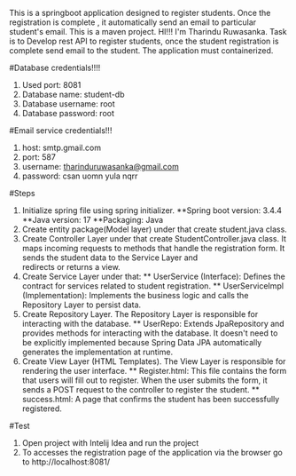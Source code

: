 This is a springboot application designed to register students. Once the registration is complete , it automatically send an email to particular student's email. This is a maven project. HI!!! I'm Tharindu Ruwasanka. Task is to Develop rest API to register students, once the student registration is complete send email to the student. The application must containerized.

#Database credentials!!!!
1. Used port: 8081
2. Database name: student-db
3. Database username: root
4. Database password: root

#Email service credentials!!!
1. host: smtp.gmail.com
2. port: 587
3. username: tharinduruwasanka@gmail.com
4. password: csan uomn yula nqrr

#Steps
1. Initialize spring file using spring initializer. 
      **Spring boot version: 3.4.4
      **Java version: 17
      **Packaging: Java
2. Create entity package(Model layer) under that create student.java class.
3. Create Controller Layer under that create StudentController.java class. It maps incoming requests to methods that handle the registration form. It sends the student data to the Service Layer and   
   redirects or returns a view.
4. Create Service Layer under that:
   ** UserService (Interface): Defines the contract for services related to student registration.
   ** UserServiceImpl (Implementation): Implements the business logic and calls the Repository Layer to persist data.
5. Create Repository Layer. The Repository Layer is responsible for interacting with the database.
   ** UserRepo: Extends JpaRepository and provides methods for interacting with the database. It doesn't need to be explicitly implemented because Spring Data JPA automatically generates the implementation     at runtime.
6. Create View Layer (HTML Templates). The View Layer is responsible for rendering the user interface.
   ** Register.html: This file contains the form that users will fill out to register. When the user submits the form, it sends a POST request to the controller to register the student.
   ** success.html: A page that confirms the student has been successfully registered.
   
#Test
1. Open project with Intelij Idea and run the project
2. To accesses the registration page of the application via the browser go to http://localhost:8081/
